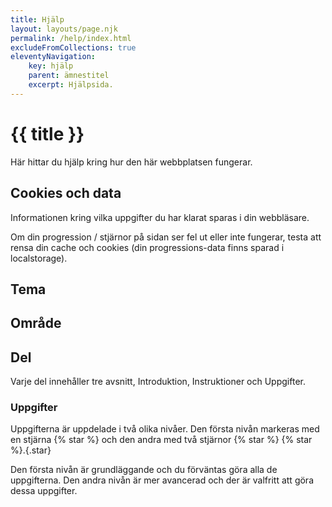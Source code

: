 ```yaml
---
title: Hjälp
layout: layouts/page.njk
permalink: /help/index.html
excludeFromCollections: true
eleventyNavigation:
    key: hjälp
    parent: ämnestitel
    excerpt: Hjälpsida.
---
```


# {{ title }}

Här hittar du hjälp kring hur den här webbplatsen fungerar.

## Cookies och data

Informationen kring vilka uppgifter du har klarat sparas i din webbläsare.

Om din progression / stjärnor på sidan ser fel ut eller inte fungerar, testa att rensa din cache och cookies (din progressions-data finns sparad i localstorage).

## Tema

## Område

## Del

Varje del innehåller tre avsnitt, Introduktion, Instruktioner och Uppgifter.

### Uppgifter

Uppgifterna är uppdelade i två olika nivåer. Den första nivån markeras med en stjärna {% star %} och den andra med två stjärnor {% star %} {% star %}.{.star}

Den första nivån är grundläggande och du förväntas göra alla de uppgifterna. Den andra nivån är mer avancerad och der är valfritt att göra dessa uppgifter.